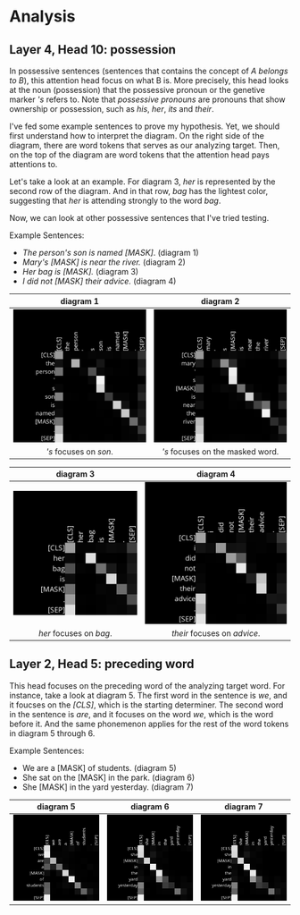 # Analysis


## Layer 4, Head 10: possession
In possessive sentences (sentences that contains the concept of *A belongs to B*), 
this attention head focus on what B is. More precisely, this head looks at the noun (possession) that the possessive pronoun or the genetive marker *'s* refers to. Note that *possessive pronouns* are pronouns that show ownership or possession, such as *his*, *her*, *its* and *their*. 

I've fed some example sentences to prove my hypothesis. Yet, we should first understand how to interpret the diagram. On the right side of the diagram, there are word tokens that serves as our analyzing target. Then, on the top of the diagram are word tokens that the attention head pays attentions to.  

Let's take a look at an example. For diagram 3, *her* is represented by the second row of the diagram. And in that row, *bag* has the lightest color, suggesting that *her* is attending strongly to the word *bag*.

Now, we can look at other possessive sentences that I've tried testing.  

Example Sentences:
- *The person's son is named [MASK]*. (diagram 1)
- *Mary's [MASK] is near the river.* (diagram 2)
- *Her bag is [MASK].* (diagram 3)
- *I did not [MASK] their advice.* (diagram 4)

| diagram 1 | diagram 2 |
| :-------: | :-------: |
| ![diagram 1](assets/images/image.png) | ![diagram 2](assets/images/image-2.png) |
| *'s* focuses on *son*. | *'s* focuses on the masked word. |
    
  
| diagram 3 | diagram 4 |
| :-------: | :-------: |
| ![diagram 3](assets/images/image-1.png) | ![diagram 4](assets/images/image-3.png) |
| *her* focuses on *bag*. | *their* focuses on *advice*. |


## Layer 2, Head 5: preceding word
This head focuses on the preceding word of the analyzing target word. For instance, take a look at diagram 5. The first word in the sentence is *we*, and it foucses on the *[CLS]*, which is the starting determiner. The second word in the sentence is *are*, and it focuses on the word *we*, which is the word before it. And the same phonemenon applies for the rest of the word tokens in diagram 5 through 6.

Example Sentences:
- We are a [MASK] of students. (diagram 5)
- She sat on the [MASK] in the park. (diagram 6)
- She [MASK] in the yard yesterday. (diagram 7)

| diagram 5 | diagram 6 | diagram 7 |
| :-------: | :-------: | :-------: |
| ![diagram 5](assets/images/image-4.png) | ![diagram 6](assets/images/image-5.png) |![diagram 7](assets/images/image-6.png) |


